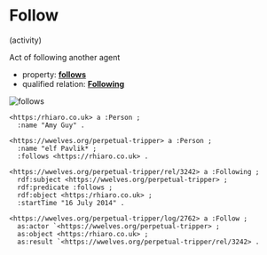 # Follow
(activity)

Act of following another agent

* property: **[follows](../../verb/follows)**
* qualified relation: **[Following](../../qualified-relation/Following)**

![follows](https://docs.google.com/drawings/d/1zFWdjo_phs60Lr7dyoXyd4PQ9hOBxadlU8FZDQIAPHg/pub?w=960&h=540)

```ttl
<https:/rhiaro.co.uk> a :Person ;
  :name "Amy Guy" .

<https://wwelves.org/perpetual-tripper> a :Person ;
  :name "elf Pavlik* ;
  :follows <https://rhiaro.co.uk> .

<https://wwelves.org/perpetual-tripper/rel/3242> a :Following ;
  rdf:subject <https://wwelves.org/perpetual-tripper> ;
  rdf:predicate :follows ;
  rdf:object <https:/rhiaro.co.uk> ;
  :startTime "16 July 2014" .

<https://wwelves.org/perpetual-tripper/log/2762> a :Follow ;
  as:actor `<https://wwelves.org/perpetual-tripper> ;
  as:object <https:/rhiaro.co.uk> ;
  as:result `<https://wwelves.org/perpetual-tripper/rel/3242> .
```

